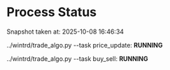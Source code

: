 # Process Status

Snapshot taken at: 2025-10-08 16:46:34

../wintrd/trade_algo.py --task price_update: **RUNNING**

../wintrd/trade_algo.py --task buy_sell: **RUNNING**

